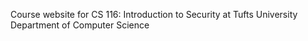 Course website for CS 116: Introduction to Security at Tufts University Department of Computer Science